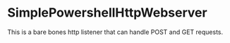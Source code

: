 # SimplePowershellHttpWebserver
This is a bare bones http listener that can handle POST and GET requests.
